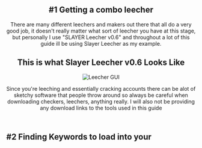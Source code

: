 <!DOCTYPE html> 
<html> 
    <body>
    <article>
      <header>
        <h1>#1 Getting a combo leecher</h1>
        <p>There are many different leechers and makers out there that all do a very good job, it doesn't really matter what sort of leecher you have at this stage, but personally I use "SLAYER Leecher v0.6" and throughout a lot of this guide ill be using Slayer Leecher as my example.</p>
        <h2>This is what Slayer Leecher v0.6 Looks Like</h2>
          <img src="https://imgur.com/a/E7xwwtp" alt="Leecher GUI" data-caconical-src="https://imgur.com/a/E7xwwtp">
        <br>
        <p>Since you're leeching and essentially cracking accounts there can be alot of sketchy software that people throw around so always be careful when downloading checkers, leechers, anything really. I will also not be providing any download links to the tools used in this guide</p>
      </header>
        <h1>#2 Finding Keywords to load into your
